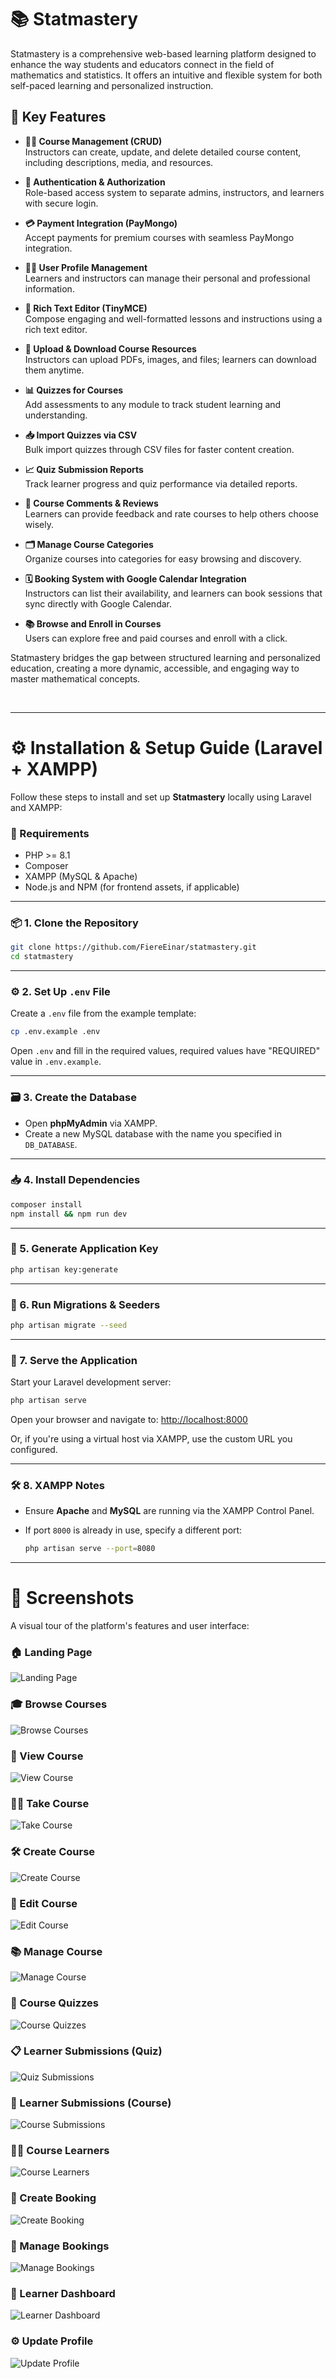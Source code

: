 # 📚 Statmastery

Statmastery is a comprehensive web-based learning platform designed to enhance the way students and educators connect in the field of mathematics and statistics. It offers an intuitive and flexible system for both self-paced learning and personalized instruction.

## 🚀 Key Features

-   **👨‍🏫 Course Management (CRUD)**  
    Instructors can create, update, and delete detailed course content, including descriptions, media, and resources.

-   **🔐 Authentication & Authorization**  
    Role-based access system to separate admins, instructors, and learners with secure login.

-   **💳 Payment Integration (PayMongo)**  
    Accept payments for premium courses with seamless PayMongo integration.

-   **🧑‍🎓 User Profile Management**  
    Learners and instructors can manage their personal and professional information.

-   **📝 Rich Text Editor (TinyMCE)**  
    Compose engaging and well-formatted lessons and instructions using a rich text editor.

-   **📁 Upload & Download Course Resources**  
    Instructors can upload PDFs, images, and files; learners can download them anytime.

-   **📊 Quizzes for Courses**  
    Add assessments to any module to track student learning and understanding.

-   **📥 Import Quizzes via CSV**  
    Bulk import quizzes through CSV files for faster content creation.

-   **📈 Quiz Submission Reports**  
    Track learner progress and quiz performance via detailed reports.

-   **💬 Course Comments & Reviews**  
    Learners can provide feedback and rate courses to help others choose wisely.

-   **🗂️ Manage Course Categories**  
    Organize courses into categories for easy browsing and discovery.

-   **🗓️ Booking System with Google Calendar Integration**  
    Instructors can list their availability, and learners can book sessions that sync directly with Google Calendar.

-   **📚 Browse and Enroll in Courses**  
    Users can explore free and paid courses and enroll with a click.

Statmastery bridges the gap between structured learning and personalized education, creating a more dynamic, accessible, and engaging way to master mathematical concepts.

<br>

---

# ⚙️ Installation & Setup Guide (Laravel + XAMPP)

Follow these steps to install and set up **Statmastery** locally using Laravel and XAMPP:

### 🧰 Requirements

-   PHP >= 8.1
-   Composer
-   XAMPP (MySQL & Apache)
-   Node.js and NPM (for frontend assets, if applicable)

---

### 📦 1. Clone the Repository

```bash
git clone https://github.com/FiereEinar/statmastery.git
cd statmastery
```

---

### ⚙️ 2. Set Up `.env` File

Create a `.env` file from the example template:

```bash
cp .env.example .env
```

Open `.env` and fill in the required values, required values have "REQUIRED" value in `.env.example`.

---

### 🗃️ 3. Create the Database

-   Open **phpMyAdmin** via XAMPP.
-   Create a new MySQL database with the name you specified in `DB_DATABASE`.

---

### 📥 4. Install Dependencies

```bash
composer install
npm install && npm run dev
```

---

### 🔑 5. Generate Application Key

```bash
php artisan key:generate
```

---

### 🧪 6. Run Migrations & Seeders

```bash
php artisan migrate --seed
```

---

### 🚀 7. Serve the Application

Start your Laravel development server:

```bash
php artisan serve
```

Open your browser and navigate to:
[http://localhost:8000](http://localhost:8000)

Or, if you're using a virtual host via XAMPP, use the custom URL you configured.

---

### 🛠️ 8. XAMPP Notes

-   Ensure **Apache** and **MySQL** are running via the XAMPP Control Panel.
-   If port `8000` is already in use, specify a different port:

    ```bash
    php artisan serve --port=8080
    ```

---

# 📸 Screenshots

A visual tour of the platform's features and user interface:

### 🏠 Landing Page

![Landing Page](public/screenshots/landing-page.png)

### 🎓 Browse Courses

![Browse Courses](public/screenshots/browse-courses.png)

### 📖 View Course

![View Course](public/screenshots/view-course.png)

### 🧑‍🏫 Take Course

![Take Course](public/screenshots/take-course.png)

### 🛠️ Create Course

![Create Course](public/screenshots/create-course.png)

### 📝 Edit Course

![Edit Course](public/screenshots/edit-course.png)

### 📚 Manage Course

![Manage Course](public/screenshots/manage-course.png)

### 🧮 Course Quizzes

![Course Quizzes](public/screenshots/course-quizzes.png)

### 📋 Learner Submissions (Quiz)

![Quiz Submissions](public/screenshots/course-quiz-learners-submissions.png)

### 📩 Learner Submissions (Course)

![Course Submissions](public/screenshots/learner-course-submissions.png)

### 👨‍🎓 Course Learners

![Course Learners](public/screenshots/course-learners.png)

### 📅 Create Booking

![Create Booking](public/screenshots/create-booking.png)

### 📆 Manage Bookings

![Manage Bookings](public/screenshots/manage-bookings.png)

### 👤 Learner Dashboard

![Learner Dashboard](public/screenshots/learner-dashboard.png)

### ⚙️ Update Profile

![Update Profile](public/screenshots/update-profile.png)
